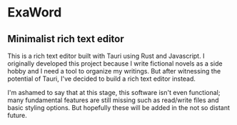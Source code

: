 # ExaWord
## Minimalist rich text editor
This is a rich text editor built with Tauri using Rust and Javascript. I originally developed this project because I write fictional novels as a side hobby and I need a tool to organize my writings. But after witnessing the potential of Tauri, I've decided to build a rich text editor instead.

I'm ashamed to say that at this stage, this software isn't even functional; many fundamental features are still missing such as read/write files and basic styling options. But hopefully these will be added in the not so distant future.

